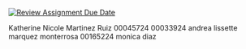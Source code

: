 [![Review Assignment Due Date](https://classroom.github.com/assets/deadline-readme-button-22041afd0340ce965d47ae6ef1cefeee28c7c493a6346c4f15d667ab976d596c.svg)](https://classroom.github.com/a/4DTp1zcO)

Katherine Nicole Martinez Ruiz  00045724
00033924 andrea lissette marquez monterrosa
00165224 monica diaz

